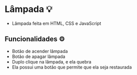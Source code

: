 # Lâmpada 💡
- Lâmpada feita em HTML, CSS e JavaScript 
## Funcionalidades ⚙
- Botão de acender lâmpada
- Botão de apagar lâmpada 
- Duplo clique na lâmpada, e ela quebra
- Ela possui uma botão que permite que ela seja restaurada
